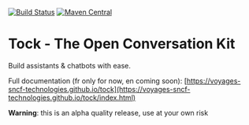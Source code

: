   [![Build Status](https://travis-ci.org/voyages-sncf-technologies/tock.png)](https://travis-ci.org/voyages-sncf-technologies/tock)
  [![Maven Central](https://maven-badges.herokuapp.com/maven-central/fr.vsct.tock/tock-root/badge.svg)](https://maven-badges.herokuapp.com/maven-central/fr.vsct.tock/tock-root)

# Tock - The Open Conversation Kit
 
Build assistants & chatbots with ease.
 
Full documentation (fr only for now, en coming soon): [https://voyages-sncf-technologies.github.io/tock](https://voyages-sncf-technologies.github.io/tock/index.html)
  
**Warning**: this is an alpha quality release, use at your own risk

